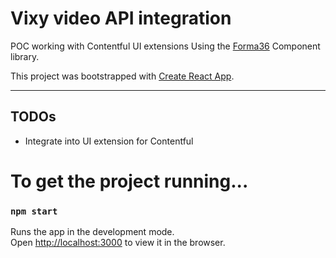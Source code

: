 # Vixy video API integration

POC working with Contentful UI extensions
Using the [Forma36](https://f36-storybook.contentful.com/) Component library.

This project was bootstrapped with [Create React App](https://github.com/facebook/create-react-app).

---

## TODOs
- Integrate into UI extension for Contentful

# To get the project running...
### `npm start`

Runs the app in the development mode.\
Open [http://localhost:3000](http://localhost:3000) to view it in the browser.
